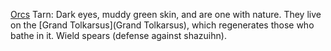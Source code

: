 [Orcs](Orcs)
Tarn: Dark eyes, muddy green skin, and are one with nature. They live on the [Grand Tolkarsus](Grand Tolkarsus), which regenerates those who bathe in it. Wield spears (defense against shazuihn).